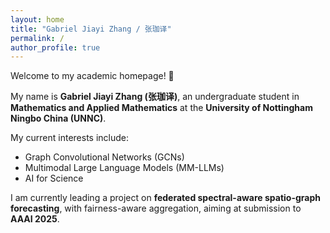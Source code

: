 ```yaml
---
layout: home
title: "Gabriel Jiayi Zhang / 张珈译"
permalink: /
author_profile: true
---
```


Welcome to my academic homepage! 👋

My name is **Gabriel Jiayi Zhang (张珈译)**, an undergraduate student in **Mathematics and Applied Mathematics** at the **University of Nottingham Ningbo China (UNNC)**.

My current interests include:

- Graph Convolutional Networks (GCNs)
- Multimodal Large Language Models (MM-LLMs)
- AI for Science

I am currently leading a project on **federated spectral-aware spatio-graph forecasting**, with fairness-aware aggregation, aiming at submission to **AAAI 2025**.
